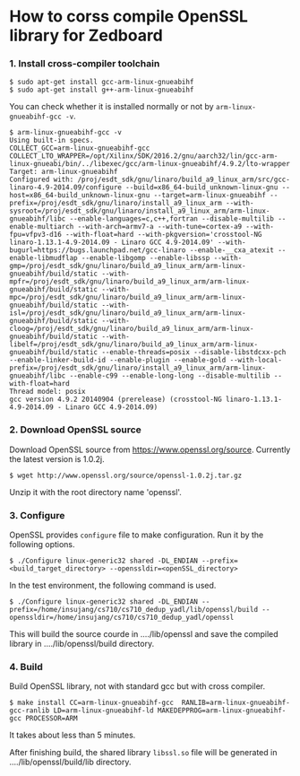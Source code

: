# How to corss compile OpenSSL library for Zedboard

### 1. Install cross-compiler toolchain
```
$ sudo apt-get install gcc-arm-linux-gnueabihf
$ sudo apt-get install g++-arm-linux-gnueabihf
```
You can check whether it is installed normally or not by `arm-linux-gnueabihf-gcc -v`.
```
$ arm-linux-gnueabihf-gcc -v
Using built-in specs.
COLLECT_GCC=arm-linux-gnueabihf-gcc
COLLECT_LTO_WRAPPER=/opt/Xilinx/SDK/2016.2/gnu/aarch32/lin/gcc-arm-linux-gnueabi/bin/../libexec/gcc/arm-linux-gnueabihf/4.9.2/lto-wrapper
Target: arm-linux-gnueabihf
Configured with: /proj/esdt_sdk/gnu/linaro/build_a9_linux_arm/src/gcc-linaro-4.9-2014.09/configure --build=x86_64-build_unknown-linux-gnu --host=x86_64-build_unknown-linux-gnu --target=arm-linux-gnueabihf --prefix=/proj/esdt_sdk/gnu/linaro/install_a9_linux_arm --with-sysroot=/proj/esdt_sdk/gnu/linaro/install_a9_linux_arm/arm-linux-gnueabihf/libc --enable-languages=c,c++,fortran --disable-multilib --enable-multiarch --with-arch=armv7-a --with-tune=cortex-a9 --with-fpu=vfpv3-d16 --with-float=hard --with-pkgversion='crosstool-NG linaro-1.13.1-4.9-2014.09 - Linaro GCC 4.9-2014.09' --with-bugurl=https://bugs.launchpad.net/gcc-linaro --enable-__cxa_atexit --enable-libmudflap --enable-libgomp --enable-libssp --with-gmp=/proj/esdt_sdk/gnu/linaro/build_a9_linux_arm/arm-linux-gnueabihf/build/static --with-mpfr=/proj/esdt_sdk/gnu/linaro/build_a9_linux_arm/arm-linux-gnueabihf/build/static --with-mpc=/proj/esdt_sdk/gnu/linaro/build_a9_linux_arm/arm-linux-gnueabihf/build/static --with-isl=/proj/esdt_sdk/gnu/linaro/build_a9_linux_arm/arm-linux-gnueabihf/build/static --with-cloog=/proj/esdt_sdk/gnu/linaro/build_a9_linux_arm/arm-linux-gnueabihf/build/static --with-libelf=/proj/esdt_sdk/gnu/linaro/build_a9_linux_arm/arm-linux-gnueabihf/build/static --enable-threads=posix --disable-libstdcxx-pch --enable-linker-build-id --enable-plugin --enable-gold --with-local-prefix=/proj/esdt_sdk/gnu/linaro/install_a9_linux_arm/arm-linux-gnueabihf/libc --enable-c99 --enable-long-long --disable-multilib --with-float=hard
Thread model: posix
gcc version 4.9.2 20140904 (prerelease) (crosstool-NG linaro-1.13.1-4.9-2014.09 - Linaro GCC 4.9-2014.09) 
```

### 2. Download OpenSSL source
Download OpenSSL source from https://www.openssl.org/source. Currently the latest version is 1.0.2j.
```
$ wget http://www.openssl.org/source/openssl-1.0.2j.tar.gz
```

Unzip it with the root directory name 'openssl'.

### 3. Configure
OpenSSL provides `configure` file to make configuration. Run it by the following options.
```
$ ./Configure linux-generic32 shared -DL_ENDIAN --prefix=<build_target_directory> --openssldir=<openSSL_directory>
```

In the test environment, the following command is used.
```
$ ./Configure linux-generic32 shared -DL_ENDIAN --prefix=/home/insujang/cs710/cs710_dedup_yadl/lib/openssl/build --openssldir=/home/insujang/cs710/cs710_dedup_yadl/openssl
```
This will build the source courde in ..../lib/openssl and save the compiled library in ..../lib/openssl/build directory.

### 4. Build
Build OpenSSL library, not with standard gcc but with cross compiler.
```
$ make install CC=arm-linux-gnueabihf-gcc  RANLIB=arm-linux-gnueabihf-gcc-ranlib LD=arm-linux-gnueabihf-ld MAKEDEPPROG=arm-linux-gnueabihf-gcc PROCESSOR=ARM
```
It takes about less than 5 minutes. 

After finishing build, the shared library `libssl.so` file will be generated in ..../lib/openssl/build/lib directory.